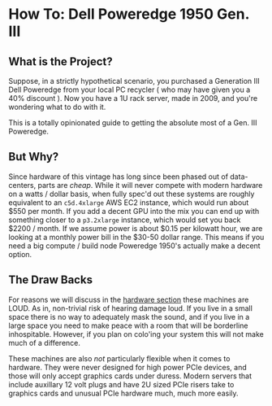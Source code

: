 # How To: Dell Poweredge 1950 Gen. III

## What is the Project?

Suppose, in a strictly hypothetical scenario, you purchased a Generation III Dell Poweredge
from your local PC recycler ( who may have given you a 40% discount ). Now you have
a 1U rack server, made in 2009, and you're wondering what to do with it.

This is a totally opinionated guide to getting the absolute most of a Gen. III Poweredge.

## But Why?

Since hardware of this vintage has long since been phased out of data-centers,
parts are *cheap*. While it will never compete with modern hardware
on a watts / dollar basis, when fully spec'd out these systems are roughly equivalent to
an `c5d.4xlarge` AWS EC2 instance, which would run about \$550 per month. If you add
a decent GPU into the mix you can end up with something closer to a `p3.2xlarge`
instance, which would set you back \$2200 / month. If we assume power is about
$0.15 per kilowatt hour, we are looking at a monthly power bill in the \$30-50 dollar range.
This means if you need a big compute / build node Poweredge 1950's actually make
a decent option.

## The Draw Backs

For reasons we will discuss in the [hardware section](hardware/index.md) these machines
are LOUD. As in, non-trivial risk of hearing damage loud. If you live in a small
space there is no way to adequately mask the sound, and if you live in a large
space you need to make peace with a room that will be borderline inhospitable.
However, if you plan on colo'ing your system this will not make much of a difference.

These machines are also *not* particularly flexible when it comes to hardware. They
were never designed for high power PCIe devices, and those will only accept graphics
cards under duress. Modern servers that include auxillary 12 volt plugs and have
2U sized PCIe risers take to graphics cards and unusual PCIe hardware much, much
more easily.
